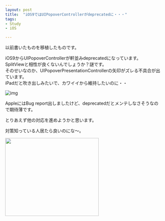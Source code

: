```yaml
---
layout: post
title:  "iOS9ではUIPopoverControllerがdeprecatedに・・・"
tags:
- Study
- iOS

---
```

以前書いたものを移植したものです。

iOS9からUIPopoverControllerが軒並みdeprecatedになっています。  
SplitViewと相性が良くないんでしょうか？謎です。  
そのせいなのか、UIPopoverPresentationControllerの矢印がズレる不具合が出ています。  
iPadだと吹き出しみたいで、カワイイから維持したいのに・・  

![img](https://3.bp.blogspot.com/-2rsnpXnXv5k/Vd6hqnBixlI/AAAAAAAAAFg/jKV0gj4Wzqc/s320/UIPopover_datausagecat.png)

AppleにはBug report出しましたけど、deprecatedだとメンテしなさそうなので期待薄です。

とりあえず他の対応を進めようかと思います。

対策知っている人居たら良いのにな〜。

<a href="https://px.a8.net/svt/ejp?a8mat=2TIH2O+BUVTIQ+3GOM+60WN5" target="_blank" rel="nofollow">
<img border="0" width="300" height="250" alt="" src="https://www22.a8.net/svt/bgt?aid=170503152717&wid=001&eno=01&mid=s00000016159001012000&mc=1"></a>
<img border="0" width="1" height="1" src="https://www11.a8.net/0.gif?a8mat=2TIH2O+BUVTIQ+3GOM+60WN5" alt="">
